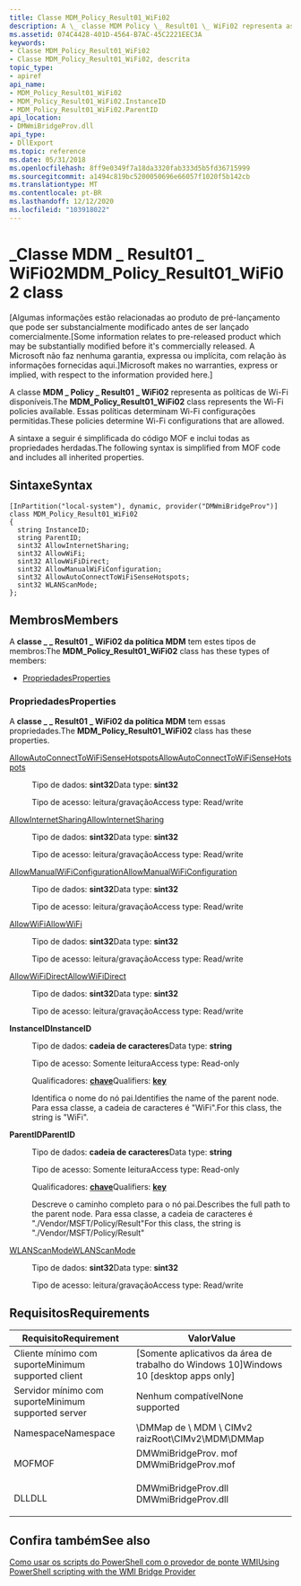 ```yaml
---
title: Classe MDM_Policy_Result01_WiFi02
description: A \_ classe MDM Policy \_ Result01 \_ WiFi02 representa as políticas de Wi-Fi disponíveis.
ms.assetid: 074C4428-401D-4564-B7AC-45C2221EEC3A
keywords:
- Classe MDM_Policy_Result01_WiFi02
- Classe MDM_Policy_Result01_WiFi02, descrita
topic_type:
- apiref
api_name:
- MDM_Policy_Result01_WiFi02
- MDM_Policy_Result01_WiFi02.InstanceID
- MDM_Policy_Result01_WiFi02.ParentID
api_location:
- DMWmiBridgeProv.dll
api_type:
- DllExport
ms.topic: reference
ms.date: 05/31/2018
ms.openlocfilehash: 8ff9e0349f7a18da3320fab333d5b5fd36715999
ms.sourcegitcommit: a1494c819bc5200050696e66057f1020f5b142cb
ms.translationtype: MT
ms.contentlocale: pt-BR
ms.lasthandoff: 12/12/2020
ms.locfileid: "103918022"
---
```

# <a name="mdm_policy_result01_wifi02-class"></a><span data-ttu-id="443f4-105">\_Classe MDM \_ Result01 \_ WiFi02</span><span class="sxs-lookup"><span data-stu-id="443f4-105">MDM\_Policy\_Result01\_WiFi02 class</span></span>

<span data-ttu-id="443f4-106">\[Algumas informações estão relacionadas ao produto de pré-lançamento que pode ser substancialmente modificado antes de ser lançado comercialmente.</span><span class="sxs-lookup"><span data-stu-id="443f4-106">\[Some information relates to pre-released product which may be substantially modified before it's commercially released.</span></span> <span data-ttu-id="443f4-107">A Microsoft não faz nenhuma garantia, expressa ou implícita, com relação às informações fornecidas aqui.\]</span><span class="sxs-lookup"><span data-stu-id="443f4-107">Microsoft makes no warranties, express or implied, with respect to the information provided here.\]</span></span>

<span data-ttu-id="443f4-108">A classe **MDM \_ Policy \_ Result01 \_ WiFi02** representa as políticas de Wi-Fi disponíveis.</span><span class="sxs-lookup"><span data-stu-id="443f4-108">The **MDM\_Policy\_Result01\_WiFi02** class represents the Wi-Fi policies available.</span></span> <span data-ttu-id="443f4-109">Essas políticas determinam Wi-Fi configurações permitidas.</span><span class="sxs-lookup"><span data-stu-id="443f4-109">These policies determine Wi-Fi configurations that are allowed.</span></span>

<span data-ttu-id="443f4-110">A sintaxe a seguir é simplificada do código MOF e inclui todas as propriedades herdadas.</span><span class="sxs-lookup"><span data-stu-id="443f4-110">The following syntax is simplified from MOF code and includes all inherited properties.</span></span>

## <a name="syntax"></a><span data-ttu-id="443f4-111">Sintaxe</span><span class="sxs-lookup"><span data-stu-id="443f4-111">Syntax</span></span>

``` syntax
[InPartition("local-system"), dynamic, provider("DMWmiBridgeProv")]
class MDM_Policy_Result01_WiFi02
{
  string InstanceID;
  string ParentID;
  sint32 AllowInternetSharing;
  sint32 AllowWiFi;
  sint32 AllowWiFiDirect;
  sint32 AllowManualWiFiConfiguration;
  sint32 AllowAutoConnectToWiFiSenseHotspots;
  sint32 WLANScanMode;
};
```

## <a name="members"></a><span data-ttu-id="443f4-112">Membros</span><span class="sxs-lookup"><span data-stu-id="443f4-112">Members</span></span>

<span data-ttu-id="443f4-113">A **classe \_ \_ Result01 \_ WiFi02 da política MDM** tem estes tipos de membros:</span><span class="sxs-lookup"><span data-stu-id="443f4-113">The **MDM\_Policy\_Result01\_WiFi02** class has these types of members:</span></span>

-   [<span data-ttu-id="443f4-114">Propriedades</span><span class="sxs-lookup"><span data-stu-id="443f4-114">Properties</span></span>](#properties)

### <a name="properties"></a><span data-ttu-id="443f4-115">Propriedades</span><span class="sxs-lookup"><span data-stu-id="443f4-115">Properties</span></span>

<span data-ttu-id="443f4-116">A **classe \_ \_ Result01 \_ WiFi02 da política MDM** tem essas propriedades.</span><span class="sxs-lookup"><span data-stu-id="443f4-116">The **MDM\_Policy\_Result01\_WiFi02** class has these properties.</span></span>

<dl> <dt>

[<span data-ttu-id="443f4-117">AllowAutoConnectToWiFiSenseHotspots</span><span class="sxs-lookup"><span data-stu-id="443f4-117">AllowAutoConnectToWiFiSenseHotspots</span></span>](/windows/client-management/mdm/policy-csp-wifi#wifi-allowautoconnecttowifisensehotspots)
</dt> <dd> <dl> <dt>

<span data-ttu-id="443f4-118">Tipo de dados: **sint32**</span><span class="sxs-lookup"><span data-stu-id="443f4-118">Data type: **sint32**</span></span>
</dt> <dt>

<span data-ttu-id="443f4-119">Tipo de acesso: leitura/gravação</span><span class="sxs-lookup"><span data-stu-id="443f4-119">Access type: Read/write</span></span>
</dt> </dl>

</dd> <dt>

[<span data-ttu-id="443f4-120">AllowInternetSharing</span><span class="sxs-lookup"><span data-stu-id="443f4-120">AllowInternetSharing</span></span>](/windows/client-management/mdm/policy-csp-wifi#wifi-allowinternetsharing)
</dt> <dd> <dl> <dt>

<span data-ttu-id="443f4-121">Tipo de dados: **sint32**</span><span class="sxs-lookup"><span data-stu-id="443f4-121">Data type: **sint32**</span></span>
</dt> <dt>

<span data-ttu-id="443f4-122">Tipo de acesso: leitura/gravação</span><span class="sxs-lookup"><span data-stu-id="443f4-122">Access type: Read/write</span></span>
</dt> </dl>

</dd> <dt>

[<span data-ttu-id="443f4-123">AllowManualWiFiConfiguration</span><span class="sxs-lookup"><span data-stu-id="443f4-123">AllowManualWiFiConfiguration</span></span>](/windows/client-management/mdm/policy-csp-wifi#wifi-allowmanualwificonfiguration)
</dt> <dd> <dl> <dt>

<span data-ttu-id="443f4-124">Tipo de dados: **sint32**</span><span class="sxs-lookup"><span data-stu-id="443f4-124">Data type: **sint32**</span></span>
</dt> <dt>

<span data-ttu-id="443f4-125">Tipo de acesso: leitura/gravação</span><span class="sxs-lookup"><span data-stu-id="443f4-125">Access type: Read/write</span></span>
</dt> </dl>

</dd> <dt>

[<span data-ttu-id="443f4-126">AllowWiFi</span><span class="sxs-lookup"><span data-stu-id="443f4-126">AllowWiFi</span></span>](/windows/client-management/mdm/policy-csp-wifi#wifi-allowwifi)
</dt> <dd> <dl> <dt>

<span data-ttu-id="443f4-127">Tipo de dados: **sint32**</span><span class="sxs-lookup"><span data-stu-id="443f4-127">Data type: **sint32**</span></span>
</dt> <dt>

<span data-ttu-id="443f4-128">Tipo de acesso: leitura/gravação</span><span class="sxs-lookup"><span data-stu-id="443f4-128">Access type: Read/write</span></span>
</dt> </dl>

</dd> <dt>

[<span data-ttu-id="443f4-129">AllowWiFiDirect</span><span class="sxs-lookup"><span data-stu-id="443f4-129">AllowWiFiDirect</span></span>](/windows/client-management/mdm/policy-csp-wifi#wifi-allowwifidirect)
</dt> <dd> <dl> <dt>

<span data-ttu-id="443f4-130">Tipo de dados: **sint32**</span><span class="sxs-lookup"><span data-stu-id="443f4-130">Data type: **sint32**</span></span>
</dt> <dt>

<span data-ttu-id="443f4-131">Tipo de acesso: leitura/gravação</span><span class="sxs-lookup"><span data-stu-id="443f4-131">Access type: Read/write</span></span>
</dt> </dl>

</dd> <dt>

<span data-ttu-id="443f4-132">**InstanceID**</span><span class="sxs-lookup"><span data-stu-id="443f4-132">**InstanceID**</span></span>
</dt> <dd> <dl> <dt>

<span data-ttu-id="443f4-133">Tipo de dados: **cadeia de caracteres**</span><span class="sxs-lookup"><span data-stu-id="443f4-133">Data type: **string**</span></span>
</dt> <dt>

<span data-ttu-id="443f4-134">Tipo de acesso: Somente leitura</span><span class="sxs-lookup"><span data-stu-id="443f4-134">Access type: Read-only</span></span>
</dt> <dt>

<span data-ttu-id="443f4-135">Qualificadores: [ **chave**](/windows/desktop/WmiSdk/key-qualifier)</span><span class="sxs-lookup"><span data-stu-id="443f4-135">Qualifiers: [**key**](/windows/desktop/WmiSdk/key-qualifier)</span></span>
</dt> </dl>

<span data-ttu-id="443f4-136">Identifica o nome do nó pai.</span><span class="sxs-lookup"><span data-stu-id="443f4-136">Identifies the name of the parent node.</span></span> <span data-ttu-id="443f4-137">Para essa classe, a cadeia de caracteres é "WiFi".</span><span class="sxs-lookup"><span data-stu-id="443f4-137">For this class, the string is "WiFi".</span></span>

</dd> <dt>

<span data-ttu-id="443f4-138">**ParentID**</span><span class="sxs-lookup"><span data-stu-id="443f4-138">**ParentID**</span></span>
</dt> <dd> <dl> <dt>

<span data-ttu-id="443f4-139">Tipo de dados: **cadeia de caracteres**</span><span class="sxs-lookup"><span data-stu-id="443f4-139">Data type: **string**</span></span>
</dt> <dt>

<span data-ttu-id="443f4-140">Tipo de acesso: Somente leitura</span><span class="sxs-lookup"><span data-stu-id="443f4-140">Access type: Read-only</span></span>
</dt> <dt>

<span data-ttu-id="443f4-141">Qualificadores: [ **chave**](/windows/desktop/WmiSdk/key-qualifier)</span><span class="sxs-lookup"><span data-stu-id="443f4-141">Qualifiers: [**key**](/windows/desktop/WmiSdk/key-qualifier)</span></span>
</dt> </dl>

<span data-ttu-id="443f4-142">Descreve o caminho completo para o nó pai.</span><span class="sxs-lookup"><span data-stu-id="443f4-142">Describes the full path to the parent node.</span></span> <span data-ttu-id="443f4-143">Para essa classe, a cadeia de caracteres é "./Vendor/MSFT/Policy/Result"</span><span class="sxs-lookup"><span data-stu-id="443f4-143">For this class, the string is "./Vendor/MSFT/Policy/Result"</span></span>

</dd> <dt>

[<span data-ttu-id="443f4-144">WLANScanMode</span><span class="sxs-lookup"><span data-stu-id="443f4-144">WLANScanMode</span></span>](/windows/client-management/mdm/policy-csp-wifi#wifi-wlanscanmode)
</dt> <dd> <dl> <dt>

<span data-ttu-id="443f4-145">Tipo de dados: **sint32**</span><span class="sxs-lookup"><span data-stu-id="443f4-145">Data type: **sint32**</span></span>
</dt> <dt>

<span data-ttu-id="443f4-146">Tipo de acesso: leitura/gravação</span><span class="sxs-lookup"><span data-stu-id="443f4-146">Access type: Read/write</span></span>
</dt> </dl>

</dd> </dl>

## <a name="requirements"></a><span data-ttu-id="443f4-147">Requisitos</span><span class="sxs-lookup"><span data-stu-id="443f4-147">Requirements</span></span>



| <span data-ttu-id="443f4-148">Requisito</span><span class="sxs-lookup"><span data-stu-id="443f4-148">Requirement</span></span> | <span data-ttu-id="443f4-149">Valor</span><span class="sxs-lookup"><span data-stu-id="443f4-149">Value</span></span> |
|-------------------------------------|------------------------------------------------------------------------------------------------|
| <span data-ttu-id="443f4-150">Cliente mínimo com suporte</span><span class="sxs-lookup"><span data-stu-id="443f4-150">Minimum supported client</span></span><br/> | <span data-ttu-id="443f4-151">\[Somente aplicativos da área de trabalho do Windows 10\]</span><span class="sxs-lookup"><span data-stu-id="443f4-151">Windows 10 \[desktop apps only\]</span></span><br/>                                                    |
| <span data-ttu-id="443f4-152">Servidor mínimo com suporte</span><span class="sxs-lookup"><span data-stu-id="443f4-152">Minimum supported server</span></span><br/> | <span data-ttu-id="443f4-153">Nenhum compatível</span><span class="sxs-lookup"><span data-stu-id="443f4-153">None supported</span></span><br/>                                                                      |
| <span data-ttu-id="443f4-154">Namespace</span><span class="sxs-lookup"><span data-stu-id="443f4-154">Namespace</span></span><br/>                | <span data-ttu-id="443f4-155">\\DMMap de \\ MDM \\ CIMv2 raiz</span><span class="sxs-lookup"><span data-stu-id="443f4-155">Root\\CIMv2\\MDM\\DMMap</span></span><br/>                                                             |
| <span data-ttu-id="443f4-156">MOF</span><span class="sxs-lookup"><span data-stu-id="443f4-156">MOF</span></span><br/>                      | <dl> <span data-ttu-id="443f4-157"><dt>DMWmiBridgeProv. mof</dt></span><span class="sxs-lookup"><span data-stu-id="443f4-157"><dt>DMWmiBridgeProv.mof</dt></span></span> </dl> |
| <span data-ttu-id="443f4-158">DLL</span><span class="sxs-lookup"><span data-stu-id="443f4-158">DLL</span></span><br/>                      | <dl> <span data-ttu-id="443f4-159"><dt>DMWmiBridgeProv.dll</dt></span><span class="sxs-lookup"><span data-stu-id="443f4-159"><dt>DMWmiBridgeProv.dll</dt></span></span> </dl> |



## <a name="see-also"></a><span data-ttu-id="443f4-160">Confira também</span><span class="sxs-lookup"><span data-stu-id="443f4-160">See also</span></span>

<dl> <dt>

[<span data-ttu-id="443f4-161">Como usar os scripts do PowerShell com o provedor de ponte WMI</span><span class="sxs-lookup"><span data-stu-id="443f4-161">Using PowerShell scripting with the WMI Bridge Provider</span></span>](/windows/client-management/mdm/using-powershell-scripting-with-the-wmi-bridge-provider)
</dt> </dl>

 

